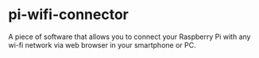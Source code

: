 # pi-wifi-connector
A piece of software that allows you to connect your Raspberry Pi with any wi-fi network via web browser in your smartphone or PC.
